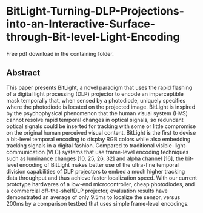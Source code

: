 # BitLight-Turning-DLP-Projections-into-an-Interactive-Surface-through-Bit-level-Light-Encoding

Free pdf download in the containing folder.

## Abstract
This paper presents BitLight, a novel paradigm that uses the rapid flashing of a digital light processing (DLP) projector to encode an imperceptible mask temporally that, when sensed by a photodiode, uniquely specifies where the photodiode is located on the projected image. BitLight is inspired by the psychophysical phenomenon that the human visual system (HVS) cannot resolve rapid temporal changes in optical signals, so redundant optical signals could be inserted for tracking with some or little compromise on the original human perceived visual content. BitLight is the first to devise a bit-level temporal encoding to display RGB colors while also embedding tracking signals in a digital fashion. Compared to traditional visible-light-communication (VLC) systems that use frame-level encoding techniques such as luminance changes [10, 25, 26, 32] and alpha channel [16], the bit-level encoding of BitLight makes better use of the ultra-fine temporal division capabilities of DLP projectors to embed a much higher tracking data throughput and thus achieve faster localization speed. With our current prototype hardwares of a low-end microcontroller, cheap photodiodes, and a commercial off-the-shelfDLP projector, evaluation results have demonstrated an average of only 9.5ms to localize the sensor, versus 200ms by a comparison testbed that uses simple frame-level encodings.
